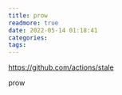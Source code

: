 ```yaml
---
title: prow
readmore: true
date: 2022-05-14 01:18:41
categories:
tags:
---
```



https://github.com/actions/stale

prow